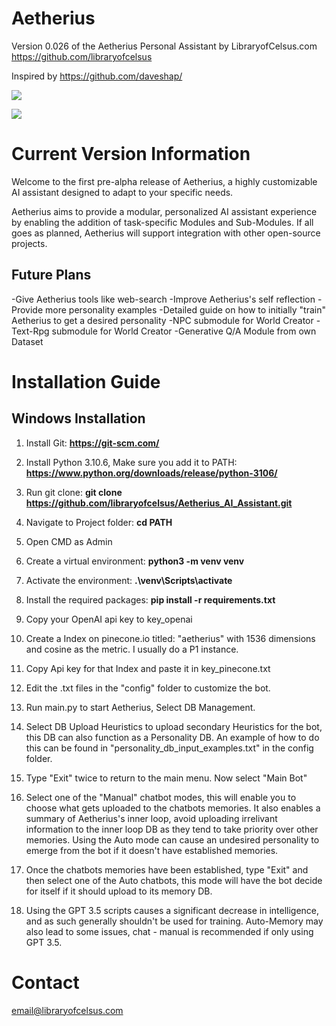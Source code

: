 # Aetherius
Version 0.026 of the Aetherius Personal Assistant by LibraryofCelsus.com
https://github.com/libraryofcelsus

Inspired by https://github.com/daveshap/

![](http://www.libraryofcelsus.com/wp-content/uploads/2023/04/Aetherius-Menu-Gif.gif)

![](http://www.libraryofcelsus.com/wp-content/uploads/2023/04/Aetherius-Example-gif.gif)

# Current Version Information
Welcome to the first pre-alpha release of Aetherius, a highly customizable AI assistant designed to adapt to your specific needs. 

Aetherius aims to provide a modular, personalized AI assistant experience by enabling the addition of task-specific Modules and Sub-Modules. If all goes as planned, Aetherius will support integration with other open-source projects.

## Future Plans
-Give Aetherius tools like web-search
-Improve Aetherius's self reflection
-Provide more personality examples
-Detailed guide on how to initially "train" Aetherius to get a desired personality
-NPC submodule for World Creator
-Text-Rpg submodule for World Creator
-Generative Q/A Module from own Dataset

# Installation Guide

## Windows Installation

1. Install Git: **https://git-scm.com/**

2. Install Python 3.10.6, Make sure you add it to PATH: **https://www.python.org/downloads/release/python-3106/**

3. Run git clone: **git clone https://github.com/libraryofcelsus/Aetherius_AI_Assistant.git**

4. Navigate to Project folder: **cd PATH**

5. Open CMD as Admin

6. Create a virtual environment: **python3 -m venv venv**

7. Activate the environment: **.\venv\Scripts\activate**

8. Install the required packages: **pip install -r requirements.txt**

9. Copy your OpenAI api key to key_openai

10. Create a Index on pinecone.io titled: "aetherius" with 1536 dimensions and cosine as the metric. I usually do a P1 instance.

11. Copy Api key for that Index and paste it in key_pinecone.txt

12. Edit the .txt files in the "config" folder to customize the bot.

13. Run main.py to start Aetherius, Select DB Management.

14. Select DB Upload Heuristics to upload secondary Heuristics for the bot, this DB can also function as a Personality DB. An example of how to do this can be found in "personality_db_input_examples.txt" in the config folder.

14. Type "Exit" twice to return to the main menu. Now select "Main Bot"

15. Select one of the "Manual" chatbot modes, this will enable you to choose what gets uploaded to the chatbots memories.  It also enables a summary of Aetherius's inner loop, avoid uploading irrelivant information to the inner loop DB as they tend to take priority over other memories.  Using the Auto mode can cause an undesired personality to emerge from the bot if it doesn't have established memories.

15. Once the chatbots memories have been established, type "Exit" and then select one of the Auto chatbots, this mode will have the bot decide for itself if it should upload to its memory DB.

16. Using the GPT 3.5 scripts causes a significant decrease in intelligence, and as such generally shouldn't be used for training. Auto-Memory may also lead to some issues, chat - manual is recommended if only using GPT 3.5.

# Contact
email@libraryofcelsus.com
